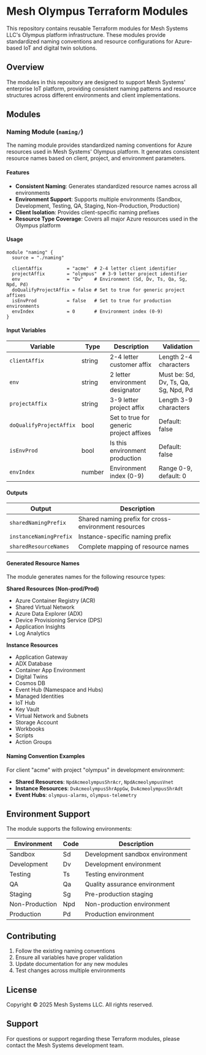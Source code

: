 # Mesh Olympus Terraform Modules

This repository contains reusable Terraform modules for Mesh Systems LLC's Olympus platform infrastructure. These modules provide standardized naming conventions and resource configurations for Azure-based IoT and digital twin solutions.

## Overview

The modules in this repository are designed to support Mesh Systems' enterprise IoT platform, providing consistent naming patterns and resource structures across different environments and client implementations.

## Modules

### Naming Module (`naming/`)

The naming module provides standardized naming conventions for Azure resources used in Mesh Systems' Olympus platform. It generates consistent resource names based on client, project, and environment parameters.

#### Features

- **Consistent Naming**: Generates standardized resource names across all environments
- **Environment Support**: Supports multiple environments (Sandbox, Development, Testing, QA, Staging, Non-Production, Production)
- **Client Isolation**: Provides client-specific naming prefixes
- **Resource Type Coverage**: Covers all major Azure resources used in the Olympus platform

#### Usage

```hcl
module "naming" {
  source = "./naming"
  
  clientAffix         = "acme"  # 2-4 letter client identifier
  projectAffix        = "olympus"  # 3-9 letter project identifier
  env                 = "Dv"    # Environment (Sd, Dv, Ts, Qa, Sg, Npd, Pd)
  doQualifyProjectAffix = false # Set to true for generic project affixes
  isEnvProd           = false   # Set to true for production environments
  envIndex            = 0       # Environment index (0-9)
}
```

#### Input Variables

| Variable | Type | Description | Validation |
|----------|------|-------------|------------|
| `clientAffix` | string | 2-4 letter customer affix | Length 2-4 characters |
| `env` | string | 2 letter environment designator | Must be: Sd, Dv, Ts, Qa, Sg, Npd, Pd |
| `projectAffix` | string | 3-9 letter project affix | Length 3-9 characters |
| `doQualifyProjectAffix` | bool | Set to true for generic project affixes | Default: false |
| `isEnvProd` | bool | Is this environment production | Default: false |
| `envIndex` | number | Environment index (0-9) | Range 0-9, default: 0 |

#### Outputs

| Output | Description |
|--------|-------------|
| `sharedNamingPrefix` | Shared naming prefix for cross-environment resources |
| `instanceNamingPrefix` | Instance-specific naming prefix |
| `sharedResourceNames` | Complete mapping of resource names |

#### Generated Resource Names

The module generates names for the following resource types:

**Shared Resources (Non-prod/Prod)**
- Azure Container Registry (ACR)
- Shared Virtual Network
- Azure Data Explorer (ADX)
- Device Provisioning Service (DPS)
- Application Insights
- Log Analytics

**Instance Resources**
- Application Gateway
- ADX Database
- Container App Environment
- Digital Twins
- Cosmos DB
- Event Hub (Namespace and Hubs)
- Managed Identities
- IoT Hub
- Key Vault
- Virtual Network and Subnets
- Storage Account
- Workbooks
- Scripts
- Action Groups

#### Naming Convention Examples

For client "acme" with project "olympus" in development environment:

- **Shared Resources**: `NpdAcmeolympusShrAcr`, `NpdAcmeolympusVnet`
- **Instance Resources**: `DvAcmeolympusShrAppGw`, `DvAcmeolympusShrAdt`
- **Event Hubs**: `olympus-alarms`, `olympus-telemetry`

## Environment Support

The module supports the following environments:

| Environment | Code | Description |
|-------------|------|-------------|
| Sandbox | Sd | Development sandbox environment |
| Development | Dv | Development environment |
| Testing | Ts | Testing environment |
| QA | Qa | Quality assurance environment |
| Staging | Sg | Pre-production staging |
| Non-Production | Npd | Non-production environment |
| Production | Pd | Production environment |

## Contributing

1. Follow the existing naming conventions
2. Ensure all variables have proper validation
3. Update documentation for any new modules
4. Test changes across multiple environments

## License

Copyright © 2025 Mesh Systems LLC. All rights reserved.

## Support

For questions or support regarding these Terraform modules, please contact the Mesh Systems development team. 